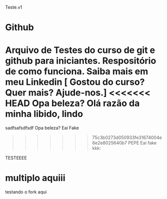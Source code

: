 

Teste.v1


# Github
Arquivo de Testes do curso de git e github para iniciantes.
Respositório de como funciona.
Saiba mais em meu Linkedin [
Gostou do curso? Quer mais? Ajude-nos.]
<<<<<<< HEAD
Opa beleza?
Olá razão da minha libido, lindo
=======
  sadfsafsdfsdf Opa beleza?
  Eai Fake
>>>>>>> 75c3b0273d050933fe31674004e6e2e8025640b7
PEPE
Eai fake kkk:

TESTEEEE
# multiplo aquiii


testando o fork aqui
